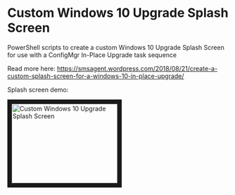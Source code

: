 # Custom Windows 10 Upgrade Splash Screen
PowerShell scripts to create a custom Windows 10 Upgrade Splash Screen for use with a ConfigMgr In-Place Upgrade task sequence

Read more here: https://smsagent.wordpress.com/2018/08/21/create-a-custom-splash-screen-for-a-windows-10-in-place-upgrade/

Splash screen demo:

<a href="https://youtu.be/u3pShK9-LrA" target="_blank"><img src="http://img.youtube.com/vi/u3pShK9-LrA/0.jpg" 
alt="Custom Windows 10 Upgrade Splash Screen" width="240" height="180" border="10" /></a>
